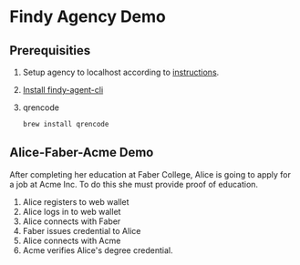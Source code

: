 # Findy Agency Demo

## Prerequisities

1. Setup agency to localhost according to [instructions](https://github.com/findy-network/findy-wallet-pwa/tree/dev/tools/env#agency-setup-for-local-development).
1. [Install findy-agent-cli](https://github.com/findy-network/findy-agent-cli#Installation)
1. qrencode

    ```bash
    brew install qrencode
    ```

## Alice-Faber-Acme Demo

After completing her education at Faber College, Alice is going to apply for a job at Acme Inc.
To do this she must provide proof of education.

1. Alice registers to web wallet
2. Alice logs in to web wallet
3. Alice connects with Faber
4. Faber issues credential to Alice
5. Alice connects with Acme
6. Acme verifies Alice's degree credential.
